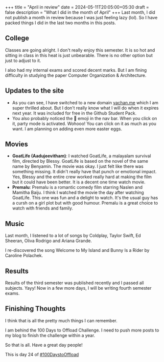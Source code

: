 +++
title = "April in review"
date = 2024-05-11T20:05:00+05:30
draft = false
description = "What I did in the month of April"
+++
Last month, I did not publish a month in review because I was just feeling lazy (lol). So I have packed things I did in the last two months in this posts.
## College
Classes are going alright. I don't really enjoy this semester. It is so hot and sitting in class in this heat is just unbearable. There is no other option but just to adjust to it.

I also had my internal exams and scored decent marks. But I am fining difficulty in studying the paper Computer Organization & Architecture.

## Updates to the site
- As you can see, I have switched to a new domain [vachan.me](https://vachan-maker.github.io) which I am super thrilled about. But I don't really know what I will do when it expires next year. It was included for free in the Github Student Pack.
- You also probably noticed the 🥳 emoji in the nav bar. When you click on it, party mode is activated. Wohooo! You can click on it as much as you want. I am planning on adding even more easter eggs.

## Movies
- **GoatLife (Aadujeevitham)**: I watched GoatLife, a malayalam survival film, directed by Blessy. GoatLife is based on the novel of the same name by Benyamin. The movie was okay. I just felt like there was something missing. It didn't really have that punch or emotional impact. Yes, Blessy and the entire crew worked really hard at making the film but it could have been better. It is a decent one time watch movie.
- **Premalu**: Premalu is a romantic comedy film starring Naslen and Mamitha Baiju. I think I watched the movie the day after watching GoatLife. This one was fun and a delight to watch. It's the usual guy has a cursh on a girl plot but with good humour. Premalu is a great choice to watch with friends and family.

## Music
Last month, I listened to a lot of songs by Coldplay, Taylor Swift, Ed Sheeran, Oliva Rodrigo and Ariana Grande.

I re-discovered the song Welcome to My Island and Bunny Is a Rider by Caroline Polachek.

## Results
Results of the third semester was published recently and I passed all subjects. Yayy! Now in a few more days, I will be writing fourth semester exams.

## Finishing Thoughts
I think that is all the pretty much things I can remember.

I am behind the 100 Days to Offload Challenge. I need to push more posts to my blog to finish the challenge within a year.

So that is all. Have a great day people!

This is day 24 of [#100DaystoOffload](https://100daystooffload.com)